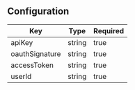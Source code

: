 ## Configuration

| Key           | Type   | Required |
| ------------- | ------ | -------- |
| apiKey        | string | true |
| oauthSignature| string | true |
| accessToken   | string | true |
| userId        | string | true |
